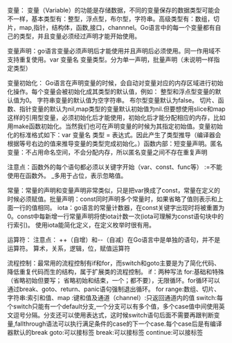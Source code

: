 变量：
变量（Variable）的功能是存储数据，不同的变量保存的数据类型可能会不一样，基本类型有：整型，浮点型，布尔型，字符串。高级类型有：数组，切片，map,指针，结构体，函数,接口，channnel。Go语言中的每一个变量都有自己的类型，并且变量必须经过声明才能开始使用。

变量声明：go语言变量必须声明后才能使用并且声明后必须使用。同一作用域不支持重复使用。var 变量名 变量类型。分为单一声明，批量声明（未说明一样指定类型）

变量初始化：
Go语言在声明变量的时候，会自动对变量对应的内存区域进行初始化操作。每个变量会被初始化成其类型的默认值，例如： 整型和浮点型变量的默认值为0。 字符串变量的默认值为空字符串。 布尔型变量默认为false。 切片、函数、指针变量的默认为nil,map类型的变量默认初始值为nil.但要想使用slice和map这样的引用型变量，必须初始化后才能使用，初始化后才能分配相应的内存，比如用make函数初始化。当然我们也可在声明变量的时候为其指定初始值。变量初始化的标准格式如下：var 变量名 类型 = 表达式。因此产生了类型推导（编译器会根据等号右边的值来推导变量的类型完成初始化。）函数内部：短变量声明。匿名变量：不占用命名空间，不会分配内存，所以匿名变量之间不存在重复声明

注意点：函数外的每个语句都必须以关键字开始（var、const、func等）
:=不能使用在函数外。
_多用于占位，表示忽略值。

常量：常量的声明和变量声明非常类似，只是把var换成了const，常量在定义的时候必须赋值。批量声明：const同时声明多个常量时，如果省略了值则表示和上面一行的值相同。
iota：go语言的常量计数器，在const关键字出现时将被重置为0。const中每新增一行常量声明将使iota计数一次(iota可理解为const语句块中的行索引)。 使用iota能简化定义，在定义枚举时很有用。



运算符：
注意点： ++（自增）和--（自减）在Go语言中是单独的语句，并不是运算符。
算术，关系，逻辑，位，赋值运算符

流程控制：最常用的流程控制有if和for，而switch和goto主要是为了简化代码、降低重复代码而生的结构，属于扩展类的流程控制。
if：两种写法
for:基础和特殊（省略初始但要写；  省略初始和结束，一个；都不要），无限循环。for循环可以通过break、goto、return、panic语句强制退出循环。
for range:数组、切片、字符串:索引和值、map :键和值及通道（channel）:只返回通道内的值
switch:每个switch只能有一个default分支,一个分支可以有多个值，多个case值中间使用英文逗号分隔。分支还可以使用表达式，这时候switch语句后面不需要再跟判断变量,fallthrough语法可以执行满足条件的case的下一个case.每个case后是有编译器默认的break
goto:可以接标签
break:可以接标签
continue:可以接标签





